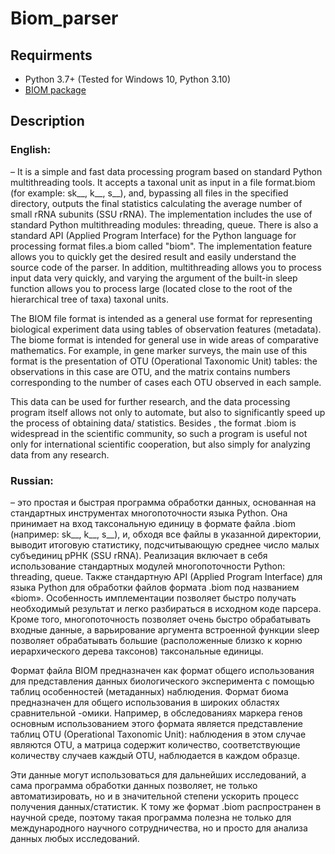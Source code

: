 # Biom_parser
## Requirments
* Python 3.7+ (Tested for Windows 10, Python 3.10)
* [BIOM package](https://biom-format.org/)
## Description
### English:
– It is a simple and fast data processing program based on standard Python multithreading tools. It accepts a taxonal unit as input in a file format.biom (for example: sk__, k__, s__), and, bypassing all files in the specified directory, outputs the final statistics calculating the average number of small rRNA subunits (SSU rRNA). The implementation includes the use of standard Python multithreading modules: threading, queue. There is also a standard API (Applied Program Interface) for the Python language for processing format files.a biom called "biom". The implementation feature allows you to quickly get the desired result and easily understand the source code of the parser. In addition, multithreading allows you to process input data very quickly, and varying the argument of the built-in sleep function allows you to process large (located close to the root of the hierarchical tree of taxa) taxonal units.

The BIOM file format is intended as a general use format for representing biological experiment data using tables of observation features (metadata). The biome format is intended for general use in wide areas of comparative mathematics. For example, in gene marker surveys, the main use of this format is the presentation of OTU (Operational Taxonomic Unit) tables: the observations in this case are OTU, and the matrix contains numbers corresponding to the number of cases each OTU observed in each sample.

This data can be used for further research, and the data processing program itself allows not only to automate, but also to significantly speed up the process of obtaining data/ statistics. Besides , the format .biom is widespread in the scientific community, so such a program is useful not only for international scientific cooperation, but also simply for analyzing data from any research.
### Russian:
– это простая и быстрая программа обработки данных, основанная на стандартных инструментах многопоточности языка Python. Она принимает на вход таксональную единицу в формате файла .biom (например: sk__, k__, s__), и, обходя все файлы в указанной директории, выводит итоговую статистику, подсчитывающую среднее число малых субъединиц рРНК (SSU rRNA). Реализация включает в себя использование стандартных модулей многопоточности Python: threading, queue. Также стандартную API (Applied Program Interface) для языка Python для обработки файлов формата .biom под названием «biom». Особенность имплементации позволяет быстро получать необходимый результат и легко разбираться в исходном коде парсера. Кроме того, многопоточность позволяет очень быстро обрабатывать входные данные, а варьирование аргумента встроенной функции sleep позволяет обрабатывать большие (расположенные близко к корню иерархического дерева таксонов) таксональные единицы.

Формат файла BIOM предназначен как формат общего использования для представления данных биологического эксперимента с помощью таблиц особенностей (метаданных) наблюдения. Формат биома предназначен для общего использования в широких областях сравнительной -омики. Например, в обследованиях маркера генов основным использованием этого формата является представление таблиц OTU (Operational Taxonomic Unit): наблюдения в этом случае являются OTU, а матрица содержит количество, соответствующие количеству случаев каждый OTU, наблюдается в каждом образце.

Эти данные могут использоваться для дальнейших исследований, а сама программа обработки данных позволяет, не только автоматизировать, но и в значительной степени ускорить процесс получения данных/статистик. К тому же формат .biom распространен в научной среде, поэтому такая программа полезна не только для международного научного сотрудничества, но и просто для анализа данных любых исследований.
